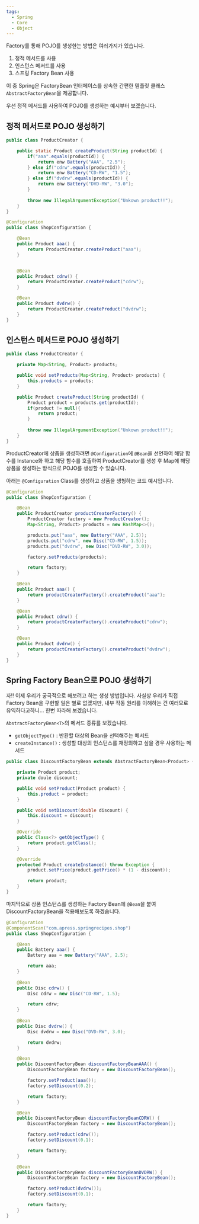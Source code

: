 ```yaml
---
tags:
  - Spring
  - Core
  - Object
---
```

Factory를 통해 POJO를 생성한는 방법은 여러가지가 있습니다.

1. 정적 메서드를 사용
2. 인스턴스 메서드를 사용
3. 스프링 Factory Bean 사용

이 중 Spring은 FactoryBean 인터페이스를 상속한 간편한 템플릿 클래스 `AbstractFactoryBean`을 제공합니다.

우선 정적 메서드를 사용하여 POJO를 생성하는 예시부터 보겠습니다.

## 정적 메서드로 POJO 생성하기

```java title:"ProductCreator.java"
public class ProductCreator {

	public static Product createProduct(String productId) {
		if("aaa".equals(productId)) {
			return enw Battery("AAA", "2.5");
		} else if("cdrw".equals(productId)) {
			return enw Battery("CD-RW", "1.5");
		} else if("dvdrw".equals(productId)) {
			return enw Battery("DVD-RW", "3.0");
		}
	
		throw new IllegalArgumentException("Unkown product!!");
	}
}
```

```java title:"ShopConfiguration.java"
@Configuration
public class ShopConfiguration {

	@Bean
	public Product aaa() {
		return ProductCreator.createProduct("aaa");
	}


	@Bean
	public Product cdrw() {
		return ProductCreator.createProduct("cdrw");
	}

	@Bean
	public Product dvdrw() {
		return ProductCreator.createProduct("dvdrw");
	}
}
```

## 인스턴스 메서드로 POJO 생성하기

```java title:"ProductCreator.java"
public class ProductCreator {

	private Map<String, Product> products;

	public void setProducts(Map<String, Product> products) {
		this.products = products;
	}

	public Product createProduct(String productId) {
		Product product = products.get(productId);
		if(product != null){
			return product;
		}
			
		throw new IllegalArgumentException("Unkown product!!");
	}
}
```

ProductCreator에 상품을 생성하려면 `@Configuration`에 `@Bean`을 선언하여 해당 함수를 Instance화 하고 해당 함수를 호출하여 ProductCreator를 생성 후 Map에 해당 상품을 생성하는 방식으로 POJO를 생성할 수 있습니다. 

아래는 `@Configuration` Class를 생성하고 상품을 생헝하는 코드 예시입니다.

```java title:"ShopConfiguration.java"
@Configuration
public class ShopConfiguration {

	@Bean
	public ProductCreator productCreatorFactory() {
		ProductCreator factory = new ProductCreator();
		Map<String, Product> products = new HashMap<>();

		products.put("aaa", new Battery("AAA", 2.5));
		products.put("cdrw", new Disc("CD-RW", 1.5));
		products.put("dvdrw", new Disc("DVD-RW", 3.0));

		factory.setProducts(products);

		return factory;
	}

	@Bean
	public Product aaa() {
		return productCreatorFactory().createProduct("aaa");
	}

	@Bean
	public Product cdrw() {
		return productCreatorFactory().createProduct("cdrw");
	}

	@Bean
	public Product dvdrw() {
		return productCreatorFactory().createProduct("dvdrw");
	}
}
```

## Spring Factory Bean으로 POJO 생성하기
자!!
이제 우리가 궁극적으로 해보려고 하는 생성 방법입니다.
사실상 우리가 직접 Factory Bean을 구현할 일은 별로 없겠지만, 내부 작동 원리를 이해하는 건 여러모로 유익하다고하니... 한번 따라해 보겠습니다.

`AbstractFactoryBean<T>`의 메서드 종류를 보겠습니다.
* `getObjectType()` : 반환할 대상의 Bean을 선택해주는 메서드
* `createInstance()` : 생성할 대상의 인스턴스를 재정의하고 싶을 경우 사용하는 메서드

```java title:"DiscountFactoryBean.java"
public class DiscountFactoryBean extends AbstractFactoryBean<Product> {

	private Product product;
	private doule discount;

	public void setProduct(Product product) {
		this.product = product;
	}

	public void setDiscount(double discount) {
		this.discount = discount;
	}

	@Override
	public Class<?> getObjectType() {
		return product.getClass();
	}

	@Override
	protected Product createInstance() throw Exception {
		product.setPrice(product.getPrice() * (1 - discount));

		return product;
	}
}
```

마지막으로 상품 인스턴스를 생성하는 Factory Bean에 `@Bean`을 붙여 DiscountFactoryBean을 적용해보도록 하겠습니다.

```java title:"ShopConfiguration.java"
@Configuration
@ComponentScan("com.apress.springrecipes.shop")
public class ShopConfiguration {

	@Bean
	public Battery aaa() {
		Battery aaa = new Battery("AAA", 2.5);

		return aaa;
	}
	
	@Bean
	public Disc cdrw() {
		Disc cdrw = new Disc("CD-RW", 1.5);

		return cdrw;
	}
	
	@Bean
	public Disc dvdrw() {
		Disc dvdrw = new Disc("DVD-RW", 3.0);

		return dvdrw;
	}

	@Bean
	public DiscountFactoryBean discountFactoryBeanAAA() {
		DiscountFactoryBean factory = new DiscountFactoryBean();

		factory.setProduct(aaa());
		factory.setDiscount(0.2);

		return factory;
	}

	@Bean
	public DiscountFactoryBean discountFactoryBeanCDRW() {
		DiscountFactoryBean factory = new DiscountFactoryBean();

		factory.setProduct(cdrw());
		factory.setDiscount(0.1);

		return factory;
	}

	@Bean
	public DiscountFactoryBean discountFactoryBeanDVDRW() {
		DiscountFactoryBean factory = new DiscountFactoryBean();

		factory.setProduct(dvdrw());
		factory.setDiscount(0.1);

		return factory;
	}
}
```